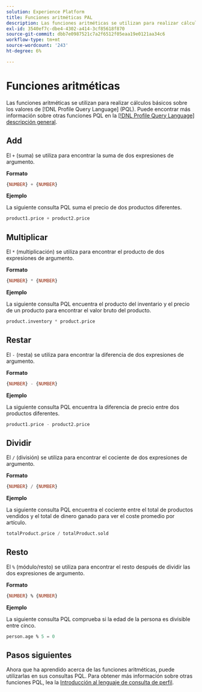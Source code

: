 ```yaml
---
solution: Experience Platform
title: Funciones aritméticas PAL
description: Las funciones aritméticas se utilizan para realizar cálculos básicos sobre los valores en el lenguaje de consulta de perfil (PQL).
exl-id: 3540ef7c-dbe4-4302-a414-3cf85618f870
source-git-commit: dbb7e0987521c7a2f6512f05eaa19e0121aa34c6
workflow-type: tm+mt
source-wordcount: '243'
ht-degree: 6%

---
```


# Funciones aritméticas

Las funciones aritméticas se utilizan para realizar cálculos básicos sobre los valores de [!DNL Profile Query Language] (PQL). Puede encontrar más información sobre otras funciones PQL en la [[!DNL Profile Query Language] descripción general](./overview.md).

## Add

El `+` (suma) se utiliza para encontrar la suma de dos expresiones de argumento.

**Formato**

```sql
{NUMBER} + {NUMBER}
```

**Ejemplo**

La siguiente consulta PQL suma el precio de dos productos diferentes.

```sql
product1.price + product2.price
```

## Multiplicar

El `*` (multiplicación) se utiliza para encontrar el producto de dos expresiones de argumento.

**Formato**

```sql
{NUMBER} * {NUMBER}
```

**Ejemplo**

La siguiente consulta PQL encuentra el producto del inventario y el precio de un producto para encontrar el valor bruto del producto.

```sql
product.inventory * product.price
```

## Restar

El `-` (resta) se utiliza para encontrar la diferencia de dos expresiones de argumento.

**Formato**

```sql
{NUMBER} - {NUMBER}
```

**Ejemplo**

La siguiente consulta PQL encuentra la diferencia de precio entre dos productos diferentes.

```sql
product1.price - product2.price
```

## Dividir

El `/` (división) se utiliza para encontrar el cociente de dos expresiones de argumento.

**Formato**

```sql
{NUMBER} / {NUMBER}
```

**Ejemplo**

La siguiente consulta PQL encuentra el cociente entre el total de productos vendidos y el total de dinero ganado para ver el coste promedio por artículo.

```sql
totalProduct.price / totalProduct.sold
```

## Resto

El `%` (módulo/resto) se utiliza para encontrar el resto después de dividir las dos expresiones de argumento.

**Formato**

```sql
{NUMBER} % {NUMBER}
```

**Ejemplo**

La siguiente consulta PQL comprueba si la edad de la persona es divisible entre cinco.

```sql
person.age % 5 = 0
```

## Pasos siguientes

Ahora que ha aprendido acerca de las funciones aritméticas, puede utilizarlas en sus consultas PQL. Para obtener más información sobre otras funciones PQL, lea la [Introducción al lenguaje de consulta de perfil](./overview.md).
